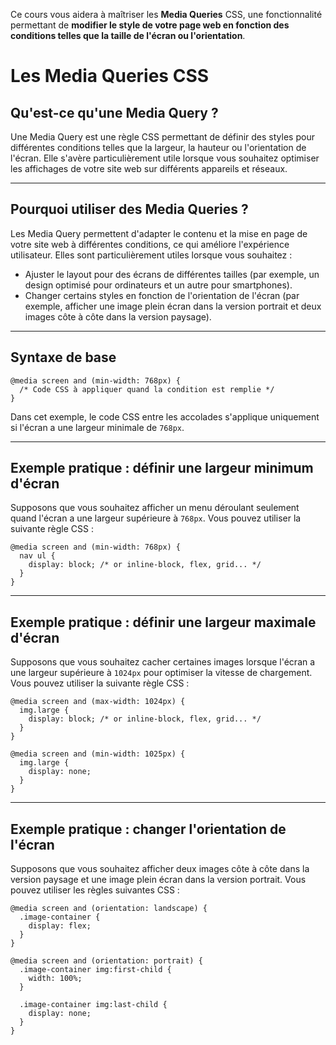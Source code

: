 
Ce cours vous aidera à maîtriser les __**Media Queries**__ CSS, une fonctionnalité permettant de __modifier le style de votre page web **en fonction des conditions telles que la taille de l'écran ou l'orientation**__.

# Les Media Queries CSS
## Qu'est-ce qu'une Media Query ?
Une Media Query est une règle CSS permettant de définir des styles pour différentes conditions telles que la largeur, la hauteur ou l'orientation de l'écran. Elle s'avère particulièrement utile lorsque vous souhaitez optimiser les affichages de votre site web sur différents appareils et réseaux.

---

## Pourquoi utiliser des Media Queries ?
Les Media Query permettent d'adapter le contenu et la mise en page de votre site web à différentes conditions, ce qui améliore l'expérience utilisateur. Elles sont particulièrement utiles lorsque vous souhaitez :

- Ajuster le layout pour des écrans de différentes tailles (par exemple, un design optimisé pour ordinateurs et un autre pour smartphones).
- Changer certains styles en fonction de l'orientation de l'écran (par exemple, afficher une image plein écran dans la version portrait et deux images côte à côte dans la version paysage).

---

## Syntaxe de base
```
@media screen and (min-width: 768px) {
  /* Code CSS à appliquer quand la condition est remplie */
}
```
Dans cet exemple, le code CSS entre les accolades s'applique uniquement si l'écran a une largeur minimale de `768px`.

---

## Exemple pratique : définir une largeur minimum d'écran
Supposons que vous souhaitez afficher un menu déroulant seulement quand l'écran a une largeur supérieure à `768px`. Vous pouvez utiliser la suivante règle CSS :
```
@media screen and (min-width: 768px) {
  nav ul {
    display: block; /* or inline-block, flex, grid... */
  }
}
```

---

## Exemple pratique : définir une largeur maximale d'écran
Supposons que vous souhaitez cacher certaines images lorsque l'écran a une largeur supérieure à `1024px` pour optimiser la vitesse de chargement. Vous pouvez utiliser la suivante règle CSS :
```
@media screen and (max-width: 1024px) {
  img.large {
    display: block; /* or inline-block, flex, grid... */
  }
}

@media screen and (min-width: 1025px) {
  img.large {
    display: none;
  }
}
```

---


## Exemple pratique : changer l'orientation de l'écran
Supposons que vous souhaitez afficher deux images côte à côte dans la version paysage et une image plein écran dans la version portrait. Vous pouvez utiliser les règles suivantes CSS :
```
@media screen and (orientation: landscape) {
  .image-container {
    display: flex;
  }
}

@media screen and (orientation: portrait) {
  .image-container img:first-child {
    width: 100%;
  }

  .image-container img:last-child {
    display: none;
  }
}
```
